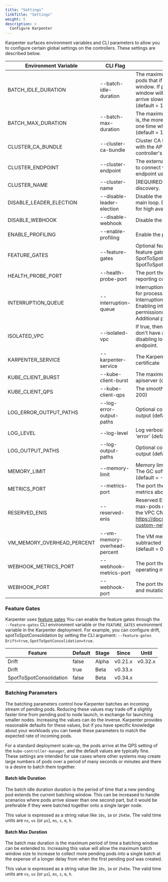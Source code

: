 ```yaml
---
title: "Settings"
linkTitle: "Settings"
weight: 5
description: >
  Configure Karpenter
---
```


Karpenter surfaces environment variables and CLI parameters to allow you to configure certain global settings on the controllers. These settings are described below.

[comment]: <> (the content below is generated from hack/docs/configuration_gen_docs.go)

| Environment Variable | CLI Flag | Description |
|--|--|--|
| BATCH_IDLE_DURATION | \-\-batch-idle-duration | The maximum amount of time with no new pending pods that if exceeded ends the current batching window. If pods arrive faster than this time, the batching window will be extended up to the maxDuration. If they arrive slower, the pods will be batched separately. (default = 1s)|
| BATCH_MAX_DURATION | \-\-batch-max-duration | The maximum length of a batch window. The longer this is, the more pods we can consider for provisioning at one time which usually results in fewer but larger nodes. (default = 10s)|
| CLUSTER_CA_BUNDLE | \-\-cluster-ca-bundle | Cluster CA bundle for nodes to use for TLS connections with the API server. If not set, this is taken from the controller's TLS configuration.|
| CLUSTER_ENDPOINT | \-\-cluster-endpoint | The external kubernetes cluster endpoint for new nodes to connect with. If not specified, will discover the cluster endpoint using DescribeCluster API.|
| CLUSTER_NAME | \-\-cluster-name | [REQUIRED] The kubernetes cluster name for resource discovery.|
| DISABLE_LEADER_ELECTION | \-\-disable-leader-election | Disable the leader election client before executing the main loop. Disable when running replicated components for high availability is not desired.|
| DISABLE_WEBHOOK | \-\-disable-webhook | Disable the conversion webhooks|
| ENABLE_PROFILING | \-\-enable-profiling | Enable the profiling on the metric endpoint|
| FEATURE_GATES | \-\-feature-gates | Optional features can be enabled / disabled using feature gates. Current options are: SpotToSpotConsolidation (default = SpotToSpotConsolidation=false)|
| HEALTH_PROBE_PORT | \-\-health-probe-port | The port the health probe endpoint binds to for reporting controller health (default = 8081)|
| INTERRUPTION_QUEUE | \-\-interruption-queue | Interruption queue is the name of the SQS queue used for processing interruption events from EC2. Interruption handling is disabled if not specified. Enabling interruption handling may require additional permissions on the controller service account. Additional permissions are outlined in the docs.|
| ISOLATED_VPC | \-\-isolated-vpc | If true, then assume we can't reach AWS services which don't have a VPC endpoint. This also has the effect of disabling look-ups to the AWS on-demand pricing endpoint.|
| KARPENTER_SERVICE | \-\-karpenter-service | The Karpenter Service name for the dynamic webhook certificate|
| KUBE_CLIENT_BURST | \-\-kube-client-burst | The maximum allowed burst of queries to the kube-apiserver (default = 300)|
| KUBE_CLIENT_QPS | \-\-kube-client-qps | The smoothed rate of qps to kube-apiserver (default = 200)|
| LOG_ERROR_OUTPUT_PATHS | \-\-log-error-output-paths | Optional comma separated paths for logging error output (default = stderr)|
| LOG_LEVEL | \-\-log-level | Log verbosity level. Can be one of 'debug', 'info', or 'error' (default = info)|
| LOG_OUTPUT_PATHS | \-\-log-output-paths | Optional comma separated paths for directing log output (default = stdout)|
| MEMORY_LIMIT | \-\-memory-limit | Memory limit on the container running the controller. The GC soft memory limit is set to 90% of this value. (default = -1)|
| METRICS_PORT | \-\-metrics-port | The port the metric endpoint binds to for operating metrics about the controller itself (default = 8080)|
| RESERVED_ENIS | \-\-reserved-enis | Reserved ENIs are not included in the calculations for max-pods or kube-reserved. This is most often used in the VPC CNI custom networking setup https://docs.aws.amazon.com/eks/latest/userguide/cni-custom-network.html. (default = 0)|
| VM_MEMORY_OVERHEAD_PERCENT | \-\-vm-memory-overhead-percent | The VM memory overhead as a percent that will be subtracted from the total memory for all instance types. (default = 0.075)|
| WEBHOOK_METRICS_PORT | \-\-webhook-metrics-port | The port the webhook metric endpoing binds to for operating metrics about the webhook (default = 8001)|
| WEBHOOK_PORT | \-\-webhook-port | The port the webhook endpoint binds to for validation and mutation of resources (default = 8443)|

[comment]: <> (end docs generated content from hack/docs/configuration_gen_docs.go)

### Feature Gates

Karpenter uses [feature gates](https://kubernetes.io/docs/reference/command-line-tools-reference/feature-gates/#feature-gates-for-alpha-or-beta-features) You can enable the feature gates through the `--feature-gates` CLI environment variable or the `FEATURE_GATES` environment variable in the Karpenter deployment. For example, you can configure drift, spotToSpotConsolidation by setting the CLI argument: `--feature-gates Drift=true,SpotToSpotConsolidation=true`.

| Feature                 | Default | Stage | Since   | Until   |
|-------------------------|---------|-------|---------|---------|
| Drift                   | false   | Alpha | v0.21.x | v0.32.x |
| Drift                   | true    | Beta  | v0.33.x |         |
| SpotToSpotConsolidation | false   | Beta  | v0.34.x |         |

### Batching Parameters

The batching parameters control how Karpenter batches an incoming stream of pending pods.  Reducing these values may trade off a slightly faster time from pending pod to node launch, in exchange for launching smaller nodes.  Increasing the values can do the inverse.  Karpenter provides reasonable defaults for these values, but if you have specific knowledge about your workloads you can tweak these parameters to match the expected rate of incoming pods.

For a standard deployment scale-up, the pods arrive at the QPS setting of the `kube-controller-manager`, and the default values are typically fine.  These settings are intended for use cases where other systems may create large numbers of pods over a period of many seconds or minutes and there is a desire to batch them together.

#### Batch Idle Duration

The batch idle duration duration is the period of time that a new pending pod extends the current batching window. This can be increased to handle scenarios where pods arrive slower than one second part, but it would be preferable if they were batched together onto a single larger node.

This value is expressed as a string value like `10s`, `1m` or `2h45m`. The valid time units are `ns`, `us` (or `µs`), `ms`, `s`, `m`, `h`.

#### Batch Max Duration

The batch max duration is the maximum period of time a batching window can be extended to. Increasing this value will allow the maximum batch window size to increase to collect more pending pods into a single batch at the expense of a longer delay from when the first pending pod was created.

This value is expressed as a string value like `10s`, `1m` or `2h45m`. The valid time units are `ns`, `us` (or `µs`), `ms`, `s`, `m`, `h`.
